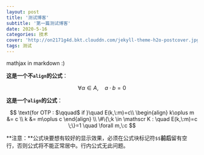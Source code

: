 ```yaml
---
layout: post
title: '测试博客'
subtitle: '第一篇测试博客'
date: 2020-5-16
categories: 技术
cover: 'http://on2171g4d.bkt.clouddn.com/jekyll-theme-h2o-postcover.jpg'
tags: 测试
---
```


mathjax in markdown :)

**这是一个不`align`的公式**：

$$
\forall \alpha \in A, \quad a \cdot b = 0
$$

**这是一个`align`的公式**：

$$
\text{for OTP : $\qquad$ if }\quad E(k,\:m)=c\\
\begin{align}
k\oplus m &= c \\
k &= m\oplus c
\end{align}
\\
\#\{\;k \in \mathscr K : \quad E(k,\:m)=c \;\}=1 \quad \forall m,\:c
$$

**注意：**公式块要想有较好的显示效果，必须在公式块标记符`$$`**前后**留有空行，否则公式将不能正常居中。行内公式无此问题。